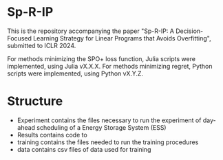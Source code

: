 # Sp-R-IP

This is the repository accompanying the paper "Sp-R-IP: A Decision-Focused Learning Strategy for Linear Programs that Avoids Overfitting", submitted to ICLR 2024.

For methods minimizing the SPO+ loss function, Julia scripts were implemented, using Julia vX.X.X. For methods minimizing regret, Python scripts were implemented, using Python vX.Y.Z.

# Structure


- Experiment contains the files necessary to run the experiment of day-ahead scheduling of a Energy Storage System (ESS)
- Results contains code to
- training contains the files needed to run the training procedures 
- data contains csv files of data used for training
